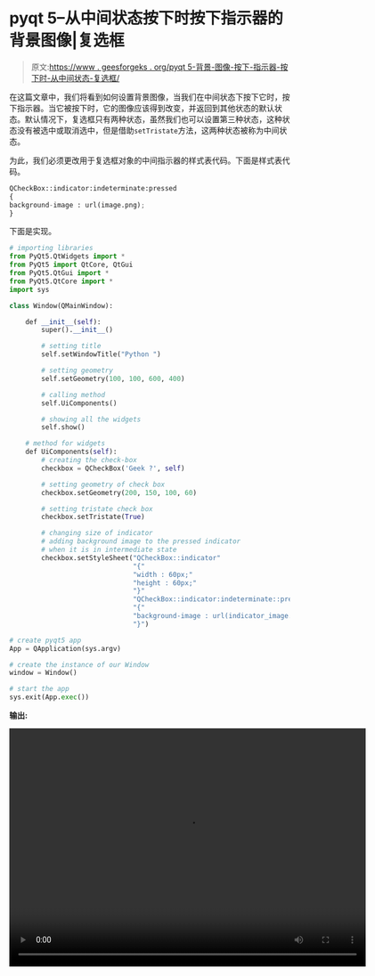 # pyqt 5–从中间状态按下时按下指示器的背景图像|复选框

> 原文:[https://www . geesforgeks . org/pyqt 5-背景-图像-按下-指示器-按下时-从中间状态-复选框/](https://www.geeksforgeeks.org/pyqt5-background-image-to-pressed-indicator-when-pressed-from-intermediate-state-check-box/)

在这篇文章中，我们将看到如何设置背景图像，当我们在中间状态下按下它时，按下指示器。当它被按下时，它的图像应该得到改变，并返回到其他状态的默认状态。默认情况下，复选框只有两种状态，虽然我们也可以设置第三种状态，这种状态没有被选中或取消选中，但是借助`setTristate`方法，这两种状态被称为中间状态。

为此，我们必须更改用于复选框对象的中间指示器的样式表代码。下面是样式表代码。

```py
QCheckBox::indicator:indeterminate:pressed
{
background-image : url(image.png);
}

```

下面是实现。

```py
# importing libraries
from PyQt5.QtWidgets import * 
from PyQt5 import QtCore, QtGui
from PyQt5.QtGui import * 
from PyQt5.QtCore import * 
import sys

class Window(QMainWindow):

    def __init__(self):
        super().__init__()

        # setting title
        self.setWindowTitle("Python ")

        # setting geometry
        self.setGeometry(100, 100, 600, 400)

        # calling method
        self.UiComponents()

        # showing all the widgets
        self.show()

    # method for widgets
    def UiComponents(self):
        # creating the check-box
        checkbox = QCheckBox('Geek ?', self)

        # setting geometry of check box
        checkbox.setGeometry(200, 150, 100, 60)

        # setting tristate check box
        checkbox.setTristate(True)

        # changing size of indicator
        # adding background image to the pressed indicator
        # when it is in intermediate state
        checkbox.setStyleSheet("QCheckBox::indicator"
                               "{"
                               "width : 60px;"
                               "height : 60px;"
                               "}"
                               "QCheckBox::indicator:indeterminate::pressed"
                               "{"
                               "background-image : url(indicator_image.png);"
                               "}")

# create pyqt5 app
App = QApplication(sys.argv)

# create the instance of our Window
window = Window()

# start the app
sys.exit(App.exec())
```

**输出:**

<video class="wp-video-shortcode" id="video-392125-1" width="640" height="428" preload="metadata" controls=""><source type="video/mp4" src="https://media.geeksforgeeks.org/wp-content/uploads/20200330003800/Python-30-03-2020-00_34_50.mp4?_=1">[https://media.geeksforgeeks.org/wp-content/uploads/20200330003800/Python-30-03-2020-00_34_50.mp4](https://media.geeksforgeeks.org/wp-content/uploads/20200330003800/Python-30-03-2020-00_34_50.mp4)</video>
